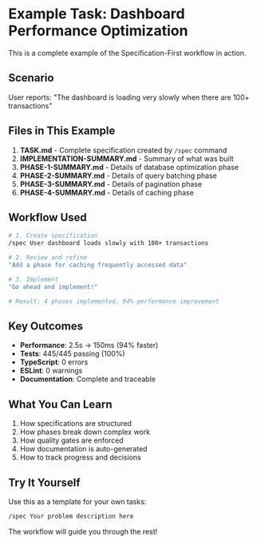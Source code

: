 # Example Task: Dashboard Performance Optimization

This is a complete example of the Specification-First workflow in action.

## Scenario

User reports: "The dashboard is loading very slowly when there are 100+ transactions"

## Files in This Example

1. **TASK.md** - Complete specification created by `/spec` command
2. **IMPLEMENTATION-SUMMARY.md** - Summary of what was built
3. **PHASE-1-SUMMARY.md** - Details of database optimization phase
4. **PHASE-2-SUMMARY.md** - Details of query batching phase  
5. **PHASE-3-SUMMARY.md** - Details of pagination phase
6. **PHASE-4-SUMMARY.md** - Details of caching phase

## Workflow Used

```bash
# 1. Create specification
/spec User dashboard loads slowly with 100+ transactions

# 2. Review and refine
"Add a phase for caching frequently accessed data"

# 3. Implement
"Go ahead and implement!"

# Result: 4 phases implemented, 94% performance improvement
```

## Key Outcomes

- **Performance**: 2.5s → 150ms (94% faster)
- **Tests**: 445/445 passing (100%)
- **TypeScript**: 0 errors
- **ESLint**: 0 warnings
- **Documentation**: Complete and traceable

## What You Can Learn

1. How specifications are structured
2. How phases break down complex work
3. How quality gates are enforced
4. How documentation is auto-generated
5. How to track progress and decisions

## Try It Yourself

Use this as a template for your own tasks:

```bash
/spec Your problem description here
```

The workflow will guide you through the rest!
